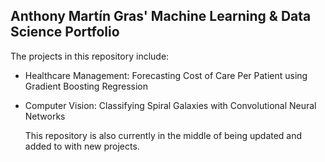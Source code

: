 ## Anthony Martín Gras' Machine Learning & Data Science Portfolio

The projects in this repository include:

- Healthcare Management: Forecasting Cost of Care Per Patient using Gradient Boosting Regression
- Computer Vision: Classifying Spiral Galaxies with Convolutional Neural Networks

  This repository is also currently in the middle of being updated and added to with new projects.
